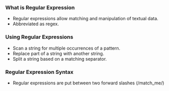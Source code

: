 ### What is Regular Expression
* Regular expressions allow matching and manipulation of textual data.
* Abbreviated as regex.


### Using Regular Expressions
* Scan a string for multiple occurrences of a pattern.
* Replace part of a string with another string.
* Split a string based on a matching separator.
 


### Regular Expression Syntax
* Regular expressions are put between two forward slashes (/match_me/) 